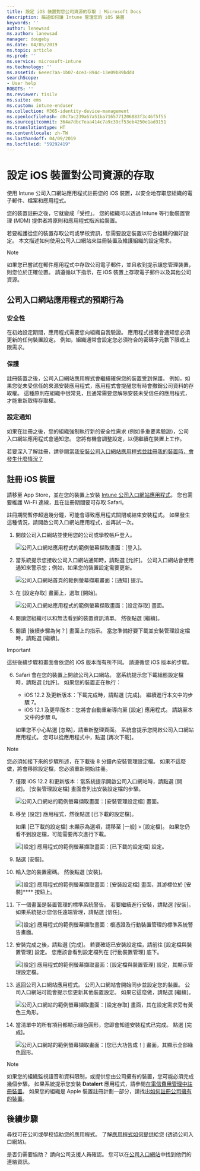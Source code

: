 ```yaml
---
title: 設定 iOS 裝置對您公司資源的存取 | Microsoft Docs
description: 描述如何讓 Intune 管理您的 iOS 裝置
keywords: ''
author: lenewsad
ms.author: lanewsad
manager: dougeby
ms.date: 04/05/2019
ms.topic: article
ms.prod: ''
ms.service: microsoft-intune
ms.technology: ''
ms.assetid: 6eeec7aa-1b07-4ce3-894c-13e09b89bdd4
searchScope:
- User help
ROBOTS: ''
ms.reviewer: tisilv
ms.suite: ems
ms.custom: intune-enduser
ms.collection: M365-identity-device-management
ms.openlocfilehash: d0c7ac239a67a51ba7165771206883f3c46f5f55
ms.sourcegitcommit: 364a7dbc7eaa414c7a9c39cf53eb4250e1ad3151
ms.translationtype: HT
ms.contentlocale: zh-TW
ms.lasthandoff: 04/09/2019
ms.locfileid: "59292419"
---
```

# <a name="set-up-ios-device-access-to-your-company-resources"></a>設定 iOS 裝置對公司資源的存取  

使用 Intune 公司入口網站應用程式註冊您的 iOS 裝置，以安全地存取您組織的電子郵件、檔案和應用程式。

您的裝置註冊之後，它就變成「受控」。 您的組織可以透過 Intune 等行動裝置管理 (MDM) 提供者將原則和應用程式指派給裝置。  

若要維護從您的裝置存取公司或學校資訊，您需要設定裝置以符合組織的偏好設定。 本文描述如何使用公司入口網站來註冊裝置及維護組織的設定需求。 

> [!NOTE]
> 如果您已嘗試在郵件應用程式中存取公司電子郵件，並且收到提示讓您管理裝置，則您位於正確位置。 請遵循以下指示，在 iOS 裝置上存取電子郵件以及其他公司資源。  

## <a name="what-to-expect-from-the-company-portal-app"></a>公司入口網站應用程式的預期行為  

### <a name="security"></a>安全性  
在初始設定期間，應用程式需要您向組織自我驗證。 應用程式接著會通知您必須更新的任何裝置設定。 例如，組織通常會設定您必須符合的密碼字元數下限或上限需求。     

### <a name="protection"></a>保護  
註冊裝置之後，公司入口網站應用程式會繼續確保您的裝置受到保護。 例如，如果您從未受信任的來源安裝應用程式，應用程式會提醒您有時會撤銷公司資料的存取權。 這種原則在組織中很常見，且通常需要您解除安裝未受信任的應用程式，才能重新取得存取權。  

### <a name="setting-notifications"></a>設定通知  
如果在註冊之後，您的組織強制執行新的安全性需求 (例如多重要素驗證)，公司入口網站應用程式會通知您。 您將有機會調整設定，以便繼續在裝置上工作。  

若要深入了解註冊，請參閱[當我安裝公司入口網站應用程式並註冊我的裝置時，會發生什麼情況？](https://docs.microsoft.com//intune-user-help/what-happens-if-you-install-the-company-portal-app-and-enroll-your-device-in-intune-ios)  

## <a name="enroll-your-ios-device"></a>註冊 iOS 裝置  

請移至 App Store，並在您的裝置上安裝 [Intune 公司入口網站應用程式](install-and-sign-in-to-the-intune-company-portal-app-ios.md)。 您也需要維護 Wi-Fi 連線，且在註冊期間要可存取 Safari。 

註冊期間暫停超過幾分鐘，可能會導致應用程式關閉或結束安裝程式。 如果發生這種情況，請開啟公司入口網站應用程式，並再試一次。  

1. 開啟公司入口網站並使用您的公司或學校帳戶登入。 

    ![公司入口網站應用程式的範例螢幕擷取畫面：[登入]。](./media/ios-01-cp-enroll-1903.PNG)  

2. 當系統提示您接收公司入口網站通知時，請點選 [允許]。 公司入口網站會使用通知來警示您；例如，如果您的裝置設定需要更新。 

    ![公司入口網站首頁的範例螢幕擷取畫面：[通知] 提示。](./media/ios-04-cp-enroll-1903.PNG)  

3. 在 [設定存取] 畫面上，選取 [開始]。  

     ![公司入口網站應用程式的範例螢幕擷取畫面：[設定存取] 畫面。](./media/ios-05-cp-enroll-1903.PNG)  

4. 閱讀您組織可以和無法看到的裝置資訊清單。 然後點選 [繼續]。  

5. 閱讀 [後續步驟為何？] 畫面上的指示。 當您準備好要下載並安裝管理設定檔時，請點選 [繼續]。  

 > [!IMPORTANT]
> 這些後續步驟和畫面會依您的 iOS 版本而有所不同。 請遵循您 iOS 版本的步驟。 

6. Safari 會在您的裝置上開啟公司入口網站。 當系統提示您下載組態設定檔時，請點選 [允許]。 如果您的裝置正在執行：  
    * iOS 12.2 及更新版本：下載完成時，請點選 [完成]。 繼續進行本文中的步驟 7。
    * iOS 12.1 及更早版本：您將會自動重新導向至 [設定] 應用程式。 請跳至本文中的步驟 8。  
 
    如果您不小心點選 [忽略]，請重新整理頁面。 系統會提示您開啟公司入口網站應用程式。 您可以從應用程式中，點選 [再次下載]。

  > [!NOTE]
  > 您必須如接下來的步驟所述，在下載後 8 分鐘內安裝管理設定檔。 如果不這麼做，將會移除設定檔，您必須重新開始註冊。  

7. 僅限 iOS 12.2 和更新版本：當系統提示開啟公司入口網站時，請點選 [開啟]。 [安裝管理設定檔] 畫面會列出安裝設定檔的步驟。

    ![公司入口網站的範例螢幕擷取畫面：[安裝管理設定檔] 畫面。](./media/ios-1904-settings-icon.PNG)  

8. 移至 [設定] 應用程式，然後點選 [已下載的設定檔]。  

    如果 [已下載的設定檔] 未顯示為選項，請移至 [一般] > [設定檔]。 如果您仍看不到設定檔，可能需要再次進行下載。  

    ![[設定] 應用程式的範例螢幕擷取畫面：[已下載的設定檔] 設定。](./media/ios-1904-settings-badge.PNG)  

9. 點選 [安裝]。  
    
10. 輸入您的裝置密碼。 然後點選 [安裝]。    

    ![[設定] 應用程式的範例螢幕擷取畫面：[安裝設定檔] 畫面，其游標位於 [安裝]**** 按鈕上。](./media/ios-1904-password-install.PNG)  


11. 下一個畫面是裝置管理的標準系統警告。 若要繼續進行安裝，請點選 [安裝]。 如果系統提示您信任遠端管理，請點選 [信任]。  

    ![[設定] 應用程式的範例螢幕擷取畫面：根憑證及行動裝置管理的標準系統警告畫面。](./media/ios-15-cp-enroll-1903.PNG)  

12. 安裝完成之後，請點選 [完成]。 若要確認已安裝設定檔，請前往 [設定檔與裝置管理] 設定。 您應該會看到設定檔列在 [行動裝置管理] 底下。   

    ![[設定] 應用程式的範例螢幕擷取畫面：[設定檔與裝置管理] 設定，其顯示管理設定檔。](./media/ios-00-cp-enroll-1903.PNG)  

13. 返回公司入口網站應用程式。 公司入口網站會開始同步並設定您的裝置。 公司入口網站可能會提示您更新其他裝置設定。 如果它這麼做，請點選 [繼續]。  

    ![公司入口網站的範例螢幕擷取畫面：[設定存取] 畫面，其在設定需求旁有黃色三角形。](./media/ios-12-cp-enroll-1903.PNG)  

14. 當清單中的所有項目都顯示綠色圓形，您即會知道安裝程式已完成。 點選 [完成]。   
    
    ![公司入口網站的範例螢幕擷取畫面：[您已大功告成！] 畫面，其顯示全部綠色圓形。](./media/ios-13-cp-enroll-1903.PNG)  

> [!Note]
> 如果您的組織監視語音和資料限制，或提供您由公司擁有的裝置，您可能必須完成幾個步驟。 如果系統提示您安裝 **Datalert** 應用程式，請參閱[在電信費用管理中註冊裝置](enroll-your-device-with-telecom-expense-management-ios.md)。 如果您的組織是 Apple 裝置註冊計劃一部分，請找出[如何註冊公司擁有的裝置](enroll-your-device-dep-ios.md)。  

## <a name="next-steps"></a>後續步驟  
尋找可在公司或學校協助您的應用程式。 了解[應用程式如何提供](use-managed-apps-on-your-device-ios.md)給您 (透過公司入口網站)。  

是否仍需要協助？ 請向公司支援人員確認。 您可以在[公司入口網站](https://go.microsoft.com/fwlink/?linkid=2010980)中找到他們的連絡資訊。  
